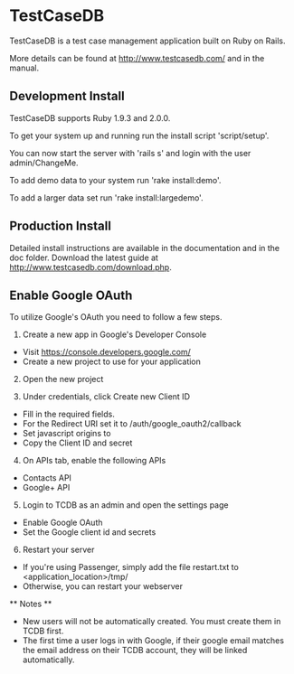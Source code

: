 # TestCaseDB

TestCaseDB is a test case management application built on Ruby on Rails.

More details can be found at http://www.testcasedb.com/ and in the manual.

## Development Install

TestCaseDB supports Ruby 1.9.3 and 2.0.0.

To get your system up and running run the install script 'script/setup'.

You can now start the server with 'rails s' and login with the user admin/ChangeMe.

To add demo data to your system run 'rake install:demo'.

To add a larger data set run 'rake install:largedemo'.

## Production Install

Detailed install instructions are available in the documentation and in the doc folder. Download the latest guide at http://www.testcasedb.com/download.php.

## Enable Google OAuth

To utilize Google's OAuth you need to follow a few steps.

1. Create a new app in Google's Developer Console
  * Visit https://console.developers.google.com/
  * Create a new project to use for your application
  
2. Open the new project

3. Under credentials, click Create new Client ID
  * Fill in the required fields.
  * For the Redirect URI set it to <yourhost>/auth/google_oauth2/callback
  * Set javascript origins to <yourhost>
  * Copy the Client ID and secret

4. On APIs tab, enable the following APIs
  * Contacts API
  * Google+ API
  
5. Login to TCDB as an admin and open the settings page
  * Enable Google OAuth
  * Set the Google client id and secrets
  
6. Restart your server
  * If you're using Passenger, simply add the file restart.txt to <application_location>/tmp/
  * Otherwise, you can restart your webserver

** Notes **
- New users will not be automatically created. You must create them in TCDB first.
- The first time a user logs in with Google, if their google email matches the email address on their TCDB account, they will be linked automatically.